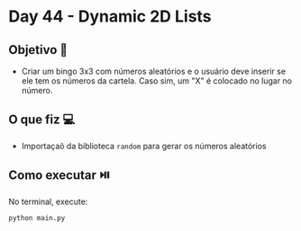 # Day 44 - Dynamic 2D Lists

## Objetivo 🎯
- Criar um bingo 3x3 com números aleatórios e o usuário deve inserir se ele tem os números da cartela. Caso sim, um "X" é colocado no lugar no número.

## O que fiz 💻

- Importaçaõ da biblioteca `random` para gerar os números aleatórios

## Como executar ⏯️
No terminal, execute:
```bash
python main.py
